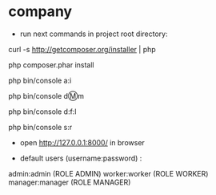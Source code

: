 company
=======

- run next commands in project root directory:

curl -s http://getcomposer.org/installer | php

php composer.phar install

php bin/console a:i

php bin/console d:m:m

php bin/console d:f:l

php bin/console s:r

- open http://127.0.0.1:8000/ in browser

- default users (username:password) :
 
admin:admin (ROLE ADMIN)
worker:worker (ROLE WORKER)
manager:manager (ROLE MANAGER)
